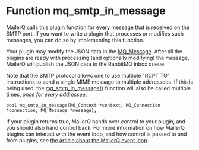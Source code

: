 # Function mq_smtp_in_message

MailerQ calls this plugin function for every message that is received on the SMTP port.
If you want to write a plugin that processes or modifies such messages, you can do so by implementing this function.

Your plugin may modify the JSON data in the [MQ_Message](mq_message).
After all the plugins are ready with processing (and optionally modifying) the message, MailerQ will publish the JSON data to the RabbitMQ inbox queue.

Note that the SMTP protocol allows one to use multiple "RCPT TO" instructions to send a single MIME message to multiple addressees. If this is being used, the [mq_smtp_in_message()](mq_smtp_in_message) function will also be called multiple times, _once for every addressee_.

```
bool mq_smtp_in_message(MQ_Context *context, MQ_Connection *connection, MQ_Message *message);

```

If your plugin returns true, MailerQ hands over control to your plugin, and you should also hand control back. For more information on how MailerQ plugins can interact with the event loop, and how control is passed to and from plugins, see [the article about the MailerQ event loop](eventloop).